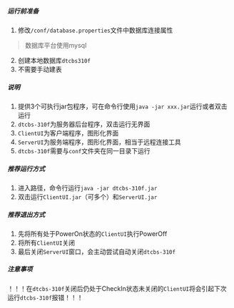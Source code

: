 ##### 运行前准备
1. 修改`/conf/database.properties`文件中数据库连接属性
> 数据库平台使用mysql
2. 创建本地数据库`dtcbs310f`
3. 不需要手动建表

##### 说明
1. 提供3个可执行jar包程序，可在命令行使用`java -jar xxx.jar`运行或者双击运行
2. `dtcbs-310f`为服务器后台程序，双击运行无界面
3. `ClientUI`为客户端程序，图形化界面
4. `ServerUI`为服务端程序，图形化界面，相当于远程连接工具
5. `dtcbs-310f`需要与`conf`文件夹在同一目录下运行

##### 推荐运行方式
1. 进入路径，命令行运行`java -jar dtcbs-310f.jar`
2. 双击运行`ClientUI.jar`（可多个）和`ServerUI.jar`

##### 推荐退出方式
1. 先将所有处于PowerOn状态的`ClientUI`执行PowerOff
2. 将所有`ClientUI`关闭
3. 最后关闭`ServerUI`窗口，会主动尝试自动关闭`dtcbs-310f`

##### 注意事项
！！！在`dtcbs-310f`关闭后仍处于CheckIn状态未关闭的`ClientUI`将会引起下次运行`dtcbs-310f`报错！！！